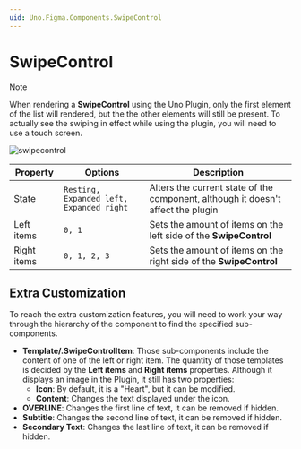 ```yaml
---
uid: Uno.Figma.Components.SwipeControl
---
```


# SwipeControl

> [!NOTE]
> When rendering a **SwipeControl** using the Uno Plugin, only the first element of the list will rendered, but the the other elements will still be present. To actually see the swiping in effect while using the plugin, you will need to use a touch screen.

![swipecontrol](./images/swipecontrol.png)

| Property    | Options                                  | Description                                                  |
| ----------- | ---------------------------------------- | ------------------------------------------------------------ |
| State       | `Resting, Expanded left, Expanded right` | Alters the current state of the component, although it doesn't affect the plugin |
| Left items  | `0, 1`                                   | Sets the amount of items on the left side of the **SwipeControl** |
| Right items | `0, 1, 2, 3`                             | Sets the amount of items on the right side of the **SwipeControl** |

## Extra Customization

To reach the extra customization features, you will need to work your way through the hierarchy of the component to find the specified sub-components.

- **Template/.SwipeControlItem**: Those sub-components include the content of one of the left or right item. The quantity of those templates is decided by the **Left items** and **Right items** properties. Although it displays an image in the Plugin, it still has two properties:
  - **Icon**: By default, it is a "Heart", but it can be modified.
  - **Content**: Changes the text displayed under the icon.
- **OVERLINE**: Changes the first line of text, it can be removed if hidden.
- **Subtitle**: Changes the second line of text, it can be removed if hidden.
- **Secondary Text**: Changes the last line of text, it can be removed if hidden.
